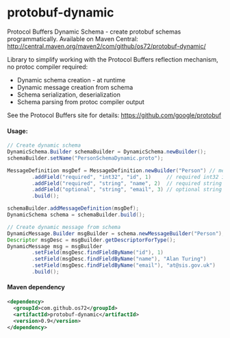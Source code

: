 protobuf-dynamic
================

Protocol Buffers Dynamic Schema - create protobuf schemas programmatically.
Available on Maven Central: http://central.maven.org/maven2/com/github/os72/protobuf-dynamic/

Library to simplify working with the Protocol Buffers reflection mechanism, no protoc compiler required:
* Dynamic schema creation - at runtime
* Dynamic message creation from schema
* Schema serialization, deserialization
* Schema parsing from protoc compiler output

See the Protocol Buffers site for details: https://github.com/google/protobuf

#### Usage:
```java
// Create dynamic schema
DynamicSchema.Builder schemaBuilder = DynamicSchema.newBuilder();
schemaBuilder.setName("PersonSchemaDynamic.proto");

MessageDefinition msgDef = MessageDefinition.newBuilder("Person") // message Person
		.addField("required", "int32", "id", 1)		// required int32 id = 1
		.addField("required", "string", "name", 2)	// required string name = 2
		.addField("optional", "string", "email", 3)	// optional string email = 3
		.build();

schemaBuilder.addMessageDefinition(msgDef);
DynamicSchema schema = schemaBuilder.build();

// Create dynamic message from schema
DynamicMessage.Builder msgBuilder = schema.newMessageBuilder("Person");
Descriptor msgDesc = msgBuilder.getDescriptorForType();
DynamicMessage msg = msgBuilder
		.setField(msgDesc.findFieldByName("id"), 1)
		.setField(msgDesc.findFieldByName("name"), "Alan Turing")
		.setField(msgDesc.findFieldByName("email"), "at@sis.gov.uk")
		.build();
```

#### Maven dependency
```xml
<dependency>
  <groupId>com.github.os72</groupId>
  <artifactId>protobuf-dynamic</artifactId>
  <version>0.9</version>
</dependency>
```

